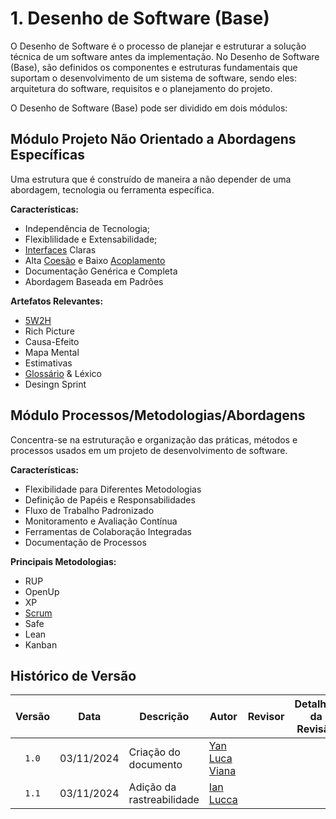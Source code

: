 # 1. Desenho de Software (Base)

O Desenho de Software é o processo de planejar e estruturar a solução técnica de um software antes da implementação. No Desenho de Software (Base), são definidos os componentes e estruturas fundamentais que suportam o desenvolvimento de um sistema de software, sendo eles: arquitetura do software, requisitos e o planejamento do projeto.

O Desenho de Software (Base) pode ser dividido em dois módulos: 

## Módulo Projeto Não Orientado a Abordagens Específicas
    
Uma estrutura que é construído de maneira a não depender de uma abordagem, tecnologia ou ferramenta específica.

**Características:**
* Independência de Tecnologia;
* Flexiblilidade e Extensabilidade;
* [Interfaces](https://unbarqdsw2024-2.github.io/2024.2_G4_Esporte_Entrega_01/#/Artefatos/Glossario) Claras
* Alta [Coesão](https://unbarqdsw2024-2.github.io/2024.2_G4_Esporte_Entrega_01/#/Artefatos/Glossario) e Baixo [Acoplamento](https://unbarqdsw2024-2.github.io/2024.2_G4_Esporte_Entrega_01/#/Artefatos/Glossario)
* Documentação Genérica e Completa
* Abordagem Baseada em Padrões    

**Artefatos Relevantes:**
* [5W2H](https://unbarqdsw2024-2.github.io/2024.2_G4_Esporte_Entrega_01/#/Artefatos/Glossario)
* Rich Picture
* Causa-Efeito
* Mapa Mental
* Estimativas
* [Glossário](https://unbarqdsw2024-2.github.io/2024.2_G4_Esporte_Entrega_01/#/Artefatos/Glossario) & Léxico
* Desingn Sprint

## Módulo Processos/Metodologias/Abordagens
    
Concentra-se na estruturação e organização das práticas, métodos e processos usados em um projeto de desenvolvimento de software.

**Características:**
* Flexibilidade para Diferentes Metodologias
* Definição de Papéis e Responsabilidades
* Fluxo de Trabalho Padronizado
* Monitoramento e Avaliação Contínua
* Ferramentas de Colaboração Integradas
* Documentação de Processos

**Principais Metodologias:**
* RUP
* OpenUp    
* XP
* [Scrum](https://unbarqdsw2024-2.github.io/2024.2_G4_Esporte_Entrega_01/#/Artefatos/Glossario)
* Safe
* Lean
* Kanban

## Histórico de Versão

|Versão|Data|Descrição|Autor|Revisor| Detalhes da Revisão
|:----:|----|---------|-----|:-------:|-------|
|`1.0`| 03/11/2024 | Criação do documento |[Yan Luca Viana ](https://github.com/yan-luca) | | |
|`1.1`| 03/11/2024 | Adição da rastreabilidade |[Ian Lucca](https://github.com/IanLucca12) | | |

